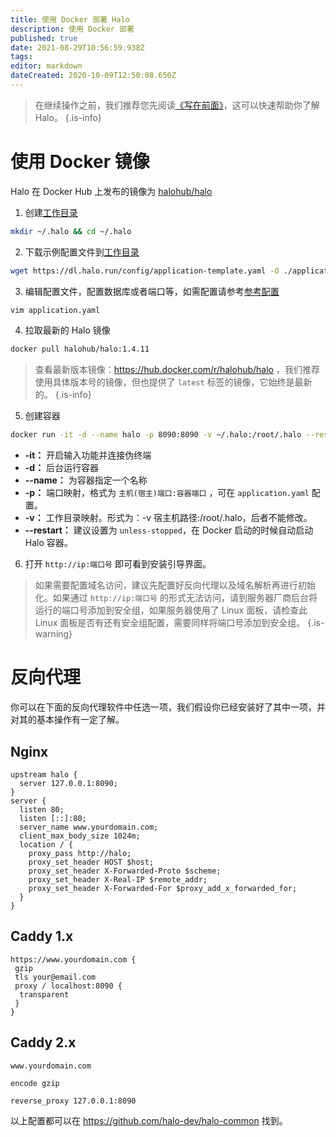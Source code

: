 ```yaml
---
title: 使用 Docker 部署 Halo
description: 使用 Docker 部署
published: true
date: 2021-08-29T10:56:59.938Z
tags: 
editor: markdown
dateCreated: 2020-10-09T12:50:08.650Z
---
```


> 在继续操作之前，我们推荐您先阅读[《写在前面》](/install/prepare)，这可以快速帮助你了解 Halo。
{.is-info}

# 使用 Docker 镜像
Halo 在 Docker Hub 上发布的镜像为 [halohub/halo](https://hub.docker.com/r/halohub/halo)

1. 创建[工作目录](/install/prepare#%E5%B7%A5%E4%BD%9C%E7%9B%AE%E5%BD%95)
```bash
mkdir ~/.halo && cd ~/.halo
```

2. 下载示例配置文件到[工作目录](/install/prepare#%E5%B7%A5%E4%BD%9C%E7%9B%AE%E5%BD%95)
```bash
wget https://dl.halo.run/config/application-template.yaml -O ./application.yaml
```

3. 编辑配置文件，配置数据库或者端口等，如需配置请参考[参考配置](/install/config)
```bash
vim application.yaml
```

4. 拉取最新的 Halo 镜像
```bash
docker pull halohub/halo:1.4.11
```

> 查看最新版本镜像：https://hub.docker.com/r/halohub/halo ，我们推荐使用具体版本号的镜像，但也提供了 `latest` 标签的镜像，它始终是最新的。
{.is-info}

5. 创建容器
```bash
docker run -it -d --name halo -p 8090:8090 -v ~/.halo:/root/.halo --restart=unless-stopped halohub/halo:1.4.11
```
- **-it：** 开启输入功能并连接伪终端
- **-d：** 后台运行容器
- **--name：** 为容器指定一个名称
- **-p：** 端口映射，格式为 `主机(宿主)端口:容器端口` ，可在 `application.yaml` 配置。
- **-v：** 工作目录映射。形式为：-v 宿主机路径:/root/.halo，后者不能修改。
- **--restart：** 建议设置为 `unless-stopped`，在 Docker 启动的时候自动启动 Halo 容器。

6. 打开 `http://ip:端口号` 即可看到安装引导界面。

> 如果需要配置域名访问，建议先配置好反向代理以及域名解析再进行初始化。如果通过 `http://ip:端口号` 的形式无法访问，请到服务器厂商后台将运行的端口号添加到安全组，如果服务器使用了 Linux 面板，请检查此 Linux 面板是否有还有安全组配置，需要同样将端口号添加到安全组。
{.is-warning}

# 反向代理

你可以在下面的反向代理软件中任选一项，我们假设你已经安装好了其中一项，并对其的基本操作有一定了解。

## Nginx

```nginx
upstream halo {
  server 127.0.0.1:8090;
}
server {
  listen 80;
  listen [::]:80;
  server_name www.yourdomain.com;
  client_max_body_size 1024m;
  location / {
    proxy_pass http://halo;
    proxy_set_header HOST $host;
    proxy_set_header X-Forwarded-Proto $scheme;
    proxy_set_header X-Real-IP $remote_addr;
    proxy_set_header X-Forwarded-For $proxy_add_x_forwarded_for;
  }
}
```

## Caddy 1.x

```
https://www.yourdomain.com {
 gzip
 tls your@email.com
 proxy / localhost:8090 {
  transparent
 }
}
```

## Caddy 2.x

```
www.yourdomain.com

encode gzip

reverse_proxy 127.0.0.1:8090
```

以上配置都可以在 https://github.com/halo-dev/halo-common 找到。